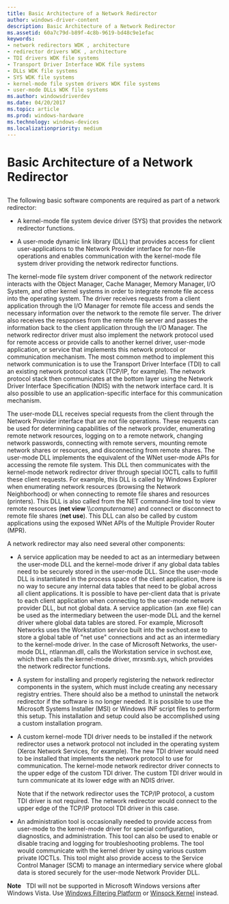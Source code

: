 ```yaml
---
title: Basic Architecture of a Network Redirector
author: windows-driver-content
description: Basic Architecture of a Network Redirector
ms.assetid: 60a7c79d-b89f-4c8b-9619-bd48c9e1efac
keywords:
- network redirectors WDK , architecture
- redirector drivers WDK , architecture
- TDI drivers WDK file systems
- Transport Driver Interface WDK file systems
- DLLs WDK file systems
- SYS WDK file systems
- kernel-mode file system drivers WDK file systems
- user-mode DLLs WDK file systems
ms.author: windowsdriverdev
ms.date: 04/20/2017
ms.topic: article
ms.prod: windows-hardware
ms.technology: windows-devices
ms.localizationpriority: medium
---
```


# Basic Architecture of a Network Redirector


## <span id="ddk_basic_architecture_of_a_network_redirector_if"></span><span id="DDK_BASIC_ARCHITECTURE_OF_A_NETWORK_REDIRECTOR_IF"></span>


The following basic software components are required as part of a network redirector:

-   A kernel-mode file system device driver (SYS) that provides the network redirector functions.

-   A user-mode dynamic link library (DLL) that provides access for client user-applications to the Network Provider interface for non-file operations and enables communication with the kernel-mode file system driver providing the network redirector functions.

The kernel-mode file system driver component of the network redirector interacts with the Object Manager, Cache Manager, Memory Manager, I/O System, and other kernel systems in order to integrate remote file access into the operating system. The driver receives requests from a client application through the I/O Manager for remote file access and sends the necessary information over the network to the remote file server. The driver also receives the responses from the remote file server and passes the information back to the client application through the I/O Manager. The network redirector driver must also implement the network protocol used for remote access or provide calls to another kernel driver, user-mode application, or service that implements this network protocol or communication mechanism. The most common method to implement this network communication is to use the Transport Driver Interface (TDI) to call an existing network protocol stack (TCP/IP, for example). The network protocol stack then communicates at the bottom layer using the Network Driver Interface Specification (NDIS) with the network interface card. It is also possible to use an application-specific interface for this communication mechanism.

The user-mode DLL receives special requests from the client through the Network Provider interface that are not file operations. These requests can be used for determining capabilities of the network provider, enumerating remote network resources, logging on to a remote network, changing network passwords, connecting with remote servers, mounting remote network shares or resources, and disconnecting from remote shares. The user-mode DLL implements the equivalent of the WNet user-mode APIs for accessing the remote file system. This DLL then communicates with the kernel-mode network redirector driver through special IOCTL calls to fulfill these client requests. For example, this DLL is called by Windows Explorer when enumerating network resources (browsing the Network Neighborhood) or when connecting to remote file shares and resources (printers). This DLL is also called from the NET command-line tool to view remote resources (**net view** \\\\*computername*) and connect or disconnect to remote file shares (**net use**). This DLL can also be called by custom applications using the exposed WNet APIs of the Multiple Provider Router (MPR).

A network redirector may also need several other components:

-   A service application may be needed to act as an intermediary between the user-mode DLL and the kernel-mode driver if any global data tables need to be securely stored in the user-mode DLL. Since the user-mode DLL is instantiated in the process space of the client application, there is no way to secure any internal data tables that need to be global across all client applications. It is possible to have per-client data that is private to each client application when connecting to the user-mode network provider DLL, but not global data. A service application (an .exe file) can be used as the intermediary between the user-mode DLL and the kernel driver where global data tables are stored. For example, Microsoft Networks uses the Workstation service built into the svchost.exe to store a global table of "net use" connections and act as an intermediary to the kernel-mode driver. In the case of Microsoft Networks, the user-mode DLL, ntlanman.dll, calls the Workstation service in svchost.exe, which then calls the kernel-mode driver, mrxsmb.sys, which provides the network redirector functions.

-   A system for installing and properly registering the network redirector components in the system, which must include creating any necessary registry entries. There should also be a method to uninstall the network redirector if the software is no longer needed. It is possible to use the Microsoft Systems Installer (MSI) or Windows INF script files to perform this setup. This installation and setup could also be accomplished using a custom installation program.

-   A custom kernel-mode TDI driver needs to be installed if the network redirector uses a network protocol not included in the operating system (Xerox Network Services, for example). The new TDI driver would need to be installed that implements the network protocol to use for communication. The kernel-mode network redirector driver connects to the upper edge of the custom TDI driver. The custom TDI driver would in turn communicate at its lower edge with an NDIS driver.

    Note that if the network redirector uses the TCP/IP protocol, a custom TDI driver is not required. The network redirector would connect to the upper edge of the TCP/IP protocol TDI driver in this case.

-   An administration tool is occasionally needed to provide access from user-mode to the kernel-mode driver for special configuration, diagnostics, and administration. This tool can also be used to enable or disable tracing and logging for troubleshooting problems. The tool would communicate with the kernel driver by using various custom private IOCTLs. This tool might also provide access to the Service Control Manager (SCM) to manage an intermediary service where global data is stored securely for the user-mode Network Provider DLL.

**Note**   TDI will not be supported in Microsoft Windows versions after Windows Vista. Use [Windows Filtering Platform](https://msdn.microsoft.com/library/windows/hardware/ff571068) or [Winsock Kernel](https://msdn.microsoft.com/library/windows/hardware/ff571083) instead.

 

 

 




